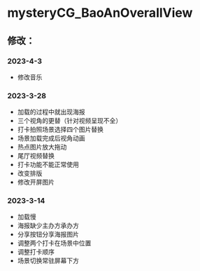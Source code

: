 # mysteryCG_BaoAnOverallView

## 修改：

### 2023-4-3

- 修改音乐

### 2023-3-28

- 加载的过程中就出现海报
- 三个视角的更替（针对视频呈现不全）
- 打卡拍照场景选择四个图片替换
- 场景加载完成后视角动画
- 热点图片放大拖动
- 尾厅视频替换
- 打卡功能不能正常使用
- 改变排版
- 修改开屏图片

### 2023-3-14

- 加载慢
- 海报缺少主办方承办方
- 分享按钮分享海报图片
- 调整两个打卡在场景中位置
- 调整打卡顺序
- 场景切换常驻屏幕下方

